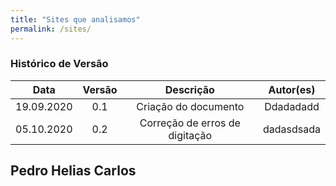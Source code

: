 ```yaml
---
title: "Sites que analisamos"
permalink: /sites/
---
```


### Histórico de Versão
|    Data    | Versão | Descrição            | Autor(es)       |
| :--------: | :----: | :------------------: | :-------------: |
| 19.09.2020 |  0.1   | Criação do documento | Ddadadadd |
| 05.10.2020 |  0.2   | Correção de erros de digitação | dadasdsada|

<h2>Pedro Helias Carlos</h2>
